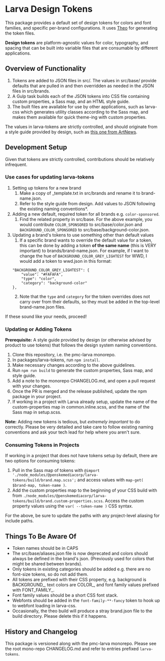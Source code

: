 # Larva Design Tokens

This package provides a default set of design tokens for colors and font families, and specific per-brand configurations. It uses [Theo](https://github.com/salesforce-ux/theo/) for generating the token files.

**Design tokens** are platform-agnostic values for color, typography, and spacing that can be built into variable files that are consumable by different applications.

## Overview of Functionality

1. Tokens are added to JSON files in src/. The values in src/base/ provide defaults that are pulled in and then overridden as needed in the JSON files in src/brands.
2. A Gulp task builds each of the JSON tokens into CSS file containing custom properties, a Sass map, and an HTML style guide.
3. The built files are available for use by other applications, such as larva-css which generates utility classes according to the Sass map, and makes them available for quick theme-ing with custom properties.

The values in larva-tokens are strictly controlled, and should originate from a style guide provided by design, such as [this one from ArtNews](https://projects.invisionapp.com/share/FVQGKHESJQZ#/screens/384190276).

## Development Setup

Given that tokens are strictly controlled, contributions should be relatively infrequent.

### Use cases for updating larva-tokens

1. Setting up tokens for a new brand
	1. Make a copy of _template.txt in src/brands and rename it to brand-name.json.
	4. Refer to the style guide from design. Add values to JSON following the existing naming conventions*.
2. Adding a new default, required token for all brands e.g. `color-sponsored`.
	1. Find the related property in src/base. For the above example, you would contribute `COLOR_SPONSORED` to src/base/color.json and `BACKGROUND_COLOR_SPONSORED` to src/base/background-color.json.
3. Updating a brand's tokens to use something other than default values
	1. If a specific brand wants to override the default value for a token, this can be done by adding a token **of the same name** (this is VERY important) to brands/brand-name.json. For example, if I want to change the hue of `BACKGROUND_COLOR_GREY_LIGHTEST` for WWD, I would add a token to wwd.json in this format:
	```
	"BACKGROUND_COLOR_GREY_LIGHTEST": {
		"value": "#FAFAFA",
		"type": "color",
		"category": "background-color"
	},
	```
	2. Note that the `type` and `category` for the token overrides does not carry over from their defaults, so they must be added in the top-level brand-name.json files.

If these sound like your needs, proceed!

### Updating or Adding Tokens

**Prerequisite:** A style guide provided by design (or otherwise advised by product to use tokens) that follows the design system naming conventions.

1. Clone this repository, i.e. the pmc-larva monorepo.
2. In packages/larva-tokens, run `npm install`.
3. Make necessary changes according to the above guidelines.
5. Run `npm run build` to generate the custom properties, Sass map, and style guide.
6. Add a note to the monorepo CHANGELOG.md, and open a pull request with your changes.
7. Once the PR is merged and the release published, update the npm package in your project.
8. If working in a project with Larva already setup, update the name of the custom-properties map in common.inline.scss, and the name of the Sass map in setup.scss.


**Note:** Adding new tokens is tedious, but _extremely important_ to do correctly. Please be very detailed and take care to follow existing naming conventions and ask your tech lead for help where you aren't sure.

### Consuming Tokens in Projects

If working in a project that does not have tokens setup by default, there are two options for consuming tokens:

1. Pull in the Sass map of tokens with `@import './node_modules/@penskemediacorp/larva-tokens/build/brand.map.scss';` and access values with `map-get( $brand-map, token-name )`.
2. Add the custom properties map to the beginning of your CSS build with from `./node_modules/@penskemediacorp/larva-tokens/build/brand.custom-properties.scss`. Access the custom property values using the `var( --token-name )` CSS syntax.

For the above, be sure to update the paths with any project-level aliasing for include paths.

## Things To Be Aware Of

* Token names should be in CAPS
* The src/base/aliases.json file is now deprecated and colors should always be defined in the brand's json. (Previously used for colors that might be shared between brands).
* Only tokens in existing categories should be added e.g. there are no font-size tokens, so do not add them.
* All tokens are prefixed with their CSS property, e.g. background is BACKGROUND_, text colors are COLOR_, and font family values prefixed with FONT_FAMILY_.
* Font family values should be a short CSS font stack.
* Webfonts should be added in the `font-family-**-fancy` token to hook up to webfont loading in larva-css.
* Occasionally, the theo build will produce a stray brand.json file to the build directory. Please delete this if it happens.

## History and Changelog

This package is versioned along with the pmc-larva monorepo. Please see the root mono-repo CHANGELOG.md and refer to entries prefixed `larva-tokens`.
